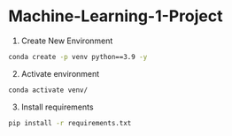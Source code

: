 # Machine-Learning-1-Project

1. Create New Environment 

```bash
conda create -p venv python==3.9 -y
```
2. Activate environment 

```bash
conda activate venv/
```
3. Install requirements 
```bash
pip install -r requirements.txt
```

